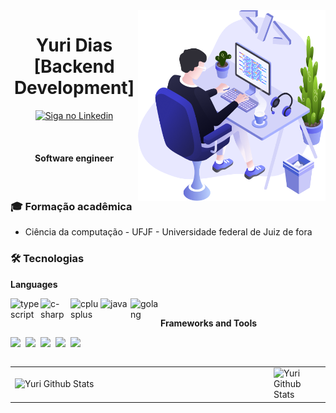 <img align="right" src="https://github.com/diasYuri/diasYuri/blob/main/img/user.png?raw=true" width="300"/>

<h1 align="center">Yuri Dias [Backend Development]</h1>

<p align="center">
 <a href="https://www.linkedin.com/in/yuri-dias/">
    <img alt="Siga no Linkedin" src="https://img.shields.io/badge/-LinkedIn-blue?style=flat-square&logo=Linkedin&logoColor=white&link=https://www.linkedin.com/in/gelzieny-r-martins-180551106/">
  </a>
</p>
<br>

<h4 align="center"> 
	Software engineer
</h4>
<br>

### :mortar_board: Formação acadêmica

- Ciência da computação - UFJF - Universidade federal de Juiz de fora

### 🛠 Tecnologias

**Languages**

<p align="left">
  <!-- TYPESCRIPT Icon -->
  <img align="left" alt="typescript" width="48px" src="https://upload.wikimedia.org/wikipedia/commons/thumb/4/4c/Typescript_logo_2020.svg/1200px-Typescript_logo_2020.svg.png"/>&nbsp;
  <!-- C# Icon -->
  <img align="left" alt="c-sharp" width="48px" src="https://seeklogo.com/images/C/c-sharp-c-logo-02F17714BA-seeklogo.com.png"/>&nbsp;
  <!-- C++ Icon -->
  <img align="left" alt="cplusplus" width="48px" src="https://raw.githubusercontent.com/isocpp/logos/master/cpp_logo.png"/>&nbsp;
  <!-- JAVA Icon -->
  <img align="left" alt="java" width="48px" src="https://www.celsonunes.com.br/wp-content/uploads/2018/05/java-logo.png"/>&nbsp;
  <!-- GO Icon -->
  <img align="left" alt="golang" width="48px" src="https://user-images.githubusercontent.com/727262/40395108-6bcc327a-5e1e-11e8-9f76-3917983b8563.png"/>&nbsp;
  
</p>

**Frameworks and Tools**

<p align="left">
  <!-- Node Icon -->
  <img width="48px" src="https://image.pngaaa.com/668/4547668-small.png">&nbsp;
  <!-- ASP.NET CORE Icon -->
  <img width="48px" src="https://upload.wikimedia.org/wikipedia/commons/thumb/e/ee/.NET_Core_Logo.svg/1200px-.NET_Core_Logo.svg.png">&nbsp;
  <!-- Spring Boot Icon -->
  <img width="48px" src="https://user-images.githubusercontent.com/33158051/103466606-760a4000-4d14-11eb-9941-2f3d00371471.png">&nbsp;
  <!-- Docker Icon -->
  <img width="48px" src="https://www.docker.com/sites/default/files/d8/2019-07/vertical-logo-monochromatic.png">&nbsp;
  <!-- Git Icon -->
  <img width="48px" src="https://img1.gratispng.com/20180824/gwx/kisspng-computer-icons-pro-git-portable-network-graphics-i-git-book-pro-git-app-app-5b80546bc0a4c5.2332101615351368757891.jpg">&nbsp;
  
</p>

<p align="center">
<table align='left'>
  <row>
    <td>
     <!-- Card -->
      <img align="left" width="400px" alt="Yuri Github Stats" src="https://github-readme-stats.vercel.app/api?username=diasYuri&show_icons=true&hide_border=true&count_private=true&hide=prs,contribs&theme=radical" />
    </td>
    <td>
      <img align="right" alt="Yuri Github Stats" src="https://github-readme-stats.vercel.app/api/top-langs/?username=diasYuri&layout=compact&theme=radical" />
    </td>
  </row>
</table>
</p>
